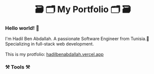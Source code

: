 <h1 align="center">🗃 🗂 My Portfolio 🗂 🗃</h1> 
<h3>Hello world! 👋</h3>
<div>I'm Hadil Ben Abdallah. A passionate Software Engineer from Tunisia.📍 Specializing in full-stack web development.</div>
<br>
<div>This is my protfolio: <a href="https://hadilbenabdallah.vercel.app/">hadilbenabdallah.vercel.app<a/></div>

<h3>⚒ Tools ⚒</h3>
